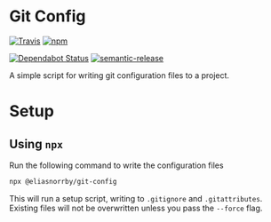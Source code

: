 # Git Config

[![Travis][travis-badge]][travis-link]
[![npm][npm-badge]][npm-link]

[![Dependabot Status][dependabot-badge]][dependabot-link]
[![semantic-release][semantic-release-badge]][semantic-release-link]

A simple script for writing git configuration files to a project.

# Setup

## Using `npx`

Run the following command to write the configuration files

```sh
npx @eliasnorrby/git-config
```

This will run a setup script, writing to `.gitignore` and `.gitattributes`.
Existing files will not be overwritten unless you pass the `--force` flag.

[travis-badge]: https://img.shields.io/travis/com/eliasnorrby/git-config?style=for-the-badge
[travis-link]: https://travis-ci.com/eliasnorrby/git-config
[npm-badge]: https://img.shields.io/npm/v/@eliasnorrby/git-config?style=for-the-badge
[npm-link]: https://www.npmjs.com/package/@eliasnorrby/git-config
[dependabot-badge]: https://api.dependabot.com/badges/status?host=github&repo=eliasnorrby/git-config
[dependabot-link]: https://dependabot.com
[semantic-release-badge]: https://img.shields.io/badge/%20%20%F0%9F%93%A6%F0%9F%9A%80-semantic--release-e10079.svg
[semantic-release-link]: https://github.com/semantic-release/semantic-release
